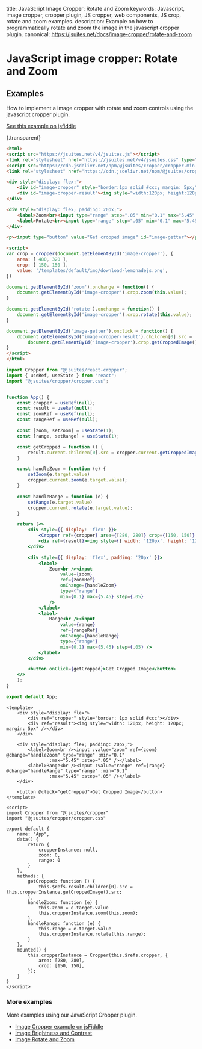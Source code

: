 title: JavaScript Image Cropper: Rotate and Zoom
keywords: Javascript, image cropper, cropper plugin, JS cropper, web components, JS crop, rotate and zoom examples.
description: Example on how to programmatically rotate and zoom the image in the javascript cropper plugin.
canonical: https://jsuites.net/docs/image-cropper/rotate-and-zoom

# JavaScript image cropper: Rotate and Zoom

## Examples

How to implement a image cropper with rotate and zoom controls using the javascript cropper plugin.  

[See this example on jsfiddle](https://jsfiddle.net/spreadsheet/056jtdn4/)

{.transparent}
```html
<html>
<script src="https://jsuites.net/v4/jsuites.js"></script>
<link rel="stylesheet" href="https://jsuites.net/v4/jsuites.css" type="text/css" />
<script src="https://cdn.jsdelivr.net/npm/@jsuites/cropper/cropper.min.js"></script>
<link rel="stylesheet" href="https://cdn.jsdelivr.net/npm/@jsuites/cropper/cropper.min.css" type="text/css" />

<div style="display: flex;">
    <div id="image-cropper" style="border:1px solid #ccc; margin: 5px;"></div>
    <div id="image-cropper-result"><img style="width:120px; height:120px; margin: 5px;"></div>
</div>

<div style="display: flex; padding: 20px;">
    <label>Zoom<br><input type="range" step=".05" min="0.1" max="5.45" value="1" id="zoom"></label><br>
    <label>Rotate<br><input type="range" step=".05" min="0.1" max="5.45" value="1" id="rotate"></label>
</div>

<p><input type="button" value="Get cropped image" id="image-getter"></p>

<script>
var crop = cropper(document.getElementById('image-cropper'), {
    area: [ 480, 320 ],
    crop: [ 150, 150 ],
    value: '/templates/default/img/download-lemonadejs.png',
})

document.getElementById('zoom').onchange = function() {
    document.getElementById('image-cropper').crop.zoom(this.value);
}

document.getElementById('rotate').onchange = function() {
    document.getElementById('image-cropper').crop.rotate(this.value);
}

document.getElementById('image-getter').onclick = function() {
    document.getElementById('image-cropper-result').children[0].src =
        document.getElementById('image-cropper').crop.getCroppedImage().src;
}
</script>
</html>
```
```jsx
import Cropper from "@jsuites/react-cropper";
import { useRef, useState } from "react";
import "@jsuites/cropper/cropper.css";


function App() {
    const cropper = useRef(null);
    const result = useRef(null);
    const zoomRef = useRef(null);
    const rangeRef = useRef(null);

    const [zoom, setZoom] = useState(1);
    const [range, setRange] = useState(1);

    const getCropped = function () {
        result.current.children[0].src = cropper.current.getCroppedImage().src;
    }

    const handleZoom = function (e) {
        setZoom(e.target.value)
        cropper.current.zoom(e.target.value);
    }

    const handleRange = function (e) {
        setRange(e.target.value)
        cropper.current.rotate(e.target.value);
    }

    return (<>
        <div style={{ display: 'flex' }}>
            <Cropper ref={cropper} area={[280, 280]} crop={[150, 150]} style={{ border: '1px solid #ccc' }} />
            <div ref={result}><img style={{ width: '120px', height: '120px', margin: '5px' }} /></div>
        </div>

        <div style={{ display: 'flex', padding: '20px' }}>
            <label>
                Zoom<br /><input
                    value={zoom}
                    ref={zoomRef}
                    onChange={handleZoom}
                    type={"range"}
                    min={0.1} max={5.45} step={.05}
                />
            </label>
            <label>
                Range<br /><input
                    value={range}
                    ref={rangeRef}
                    onChange={handleRange}
                    type={"range"}
                    min={0.1} max={5.45} step={.05} />
            </label>
        </div>

        <button onClick={getCropped}>Get Cropped Image</button>
    </>
    );
}

export default App;
```
```vue
<template>
    <div style="display: flex">
        <div ref="cropper" style="border: 1px solid #ccc"></div>
        <div ref="result"><img style="width: 120px; height: 120px; margin: 5px" /></div>
    </div>

    <div style="display: flex; padding: 20px;">
        <label>Zoom<br /><input :value="zoom" ref={zoom} @change="handleZoom" type="range" :min="0.1"
                :max="5.45" :step=".05" /></label>
        <label>Range<br /><input :value="range" ref={range} @change="handleRange" type="range" :min="0.1"
                :max="5.45" :step=".05" /></label>
    </div>

    <button @click="getCropped">Get Cropped Image</button>
</template>

<script>
import Cropper from "@jsuites/cropper"
import "@jsuites/cropper/cropper.css"

export default {
    name: "App",
    data() {
        return {
            cropperInstance: null,
            zoom: 0,
            range: 0
        }
    },
    methods: {
        getCropped: function () {
            this.$refs.result.children[0].src = this.cropperInstance.getCroppedImage().src;
        },
        handleZoom: function (e) {
            this.zoom = e.target.value
            this.cropperInstance.zoom(this.zoom);
        },
        handleRange: function (e) {
            this.range = e.target.value
            this.cropperInstance.rotate(this.range);
        }
    },
    mounted() {
        this.cropperInstance = Cropper(this.$refs.cropper, {
            area: [280, 280],
            crop: [150, 150],
        });
    }
}
</script>
```

### More examples

More examples using our JavaScript Cropper plugin.

* [Image Cropper example on jsFiddle](https://jsfiddle.net/spreadsheet/1a5mts0u/)
* [Image Brightness and Contrast](/docs/image-cropper/brightness-and-contrast-filters)
* [Image Rotate and Zoom](/docs/image-cropper/rotate-and-zoom)
